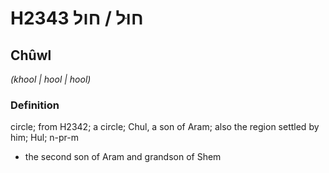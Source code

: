 # H2343 חוּל / חול

## Chûwl

_(khool | hool | hool)_

### Definition

circle; from H2342; a circle; Chul, a son of Aram; also the region settled by him; Hul; n-pr-m

- the second son of Aram and grandson of Shem
